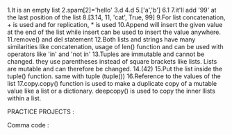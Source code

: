 1.It is an empty list
2.spam[2]='hello'
3.d
4.d
5.['a','b']
6.1
7.it'll add '99' at the last position of the list
8.[3.14, 11, 'cat', True, 99]
9.For list concatenation, + is used and for replication, * is used
10.Append will insert the given value at the end of the list while insert can be used to insert the value anywhere.
11.remove() and del statement
12.Both lists and strings have many similarities like concatenation, usage of len() function and can be used with operators like 'in' and 'not in'
13.Tuples are immutable and cannot be changed. they use parentheses instead of square brackets like lists. Lists are mutable and can therefore be changed.
14.(42)
15.Put the list inside the tuple() function. same with tuple (tuple())
16.Reference to the values of the list
17.copy.copy() function is used to make a duplicate copy of a mutable value like a list or a dictionary. deepcopy() is used to copy the inner llists within a list.

PRACTICE PROJECTS :

Comma code :

